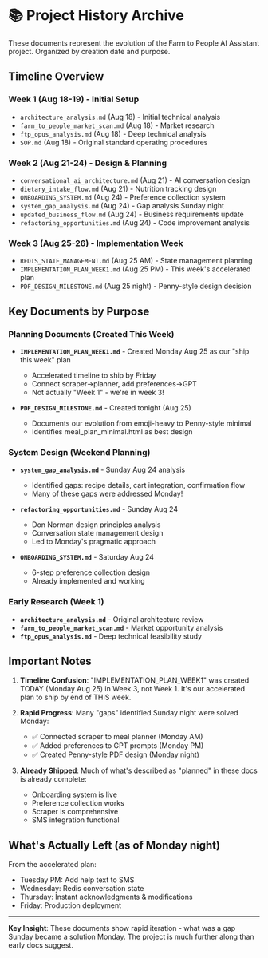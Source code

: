 # 📚 Project History Archive

These documents represent the evolution of the Farm to People AI Assistant project. Organized by creation date and purpose.

## Timeline Overview

### Week 1 (Aug 18-19) - Initial Setup
- `architecture_analysis.md` (Aug 18) - Initial technical analysis
- `farm_to_people_market_scan.md` (Aug 18) - Market research
- `ftp_opus_analysis.md` (Aug 18) - Deep technical analysis
- `SOP.md` (Aug 18) - Original standard operating procedures

### Week 2 (Aug 21-24) - Design & Planning
- `conversational_ai_architecture.md` (Aug 21) - AI conversation design
- `dietary_intake_flow.md` (Aug 21) - Nutrition tracking design
- `ONBOARDING_SYSTEM.md` (Aug 24) - Preference collection system
- `system_gap_analysis.md` (Aug 24) - Gap analysis Sunday night
- `updated_business_flow.md` (Aug 24) - Business requirements update
- `refactoring_opportunities.md` (Aug 24) - Code improvement analysis

### Week 3 (Aug 25-26) - Implementation Week
- `REDIS_STATE_MANAGEMENT.md` (Aug 25 AM) - State management planning
- `IMPLEMENTATION_PLAN_WEEK1.md` (Aug 25 PM) - This week's accelerated plan
- `PDF_DESIGN_MILESTONE.md` (Aug 25 night) - Penny-style design decision

## Key Documents by Purpose

### Planning Documents (Created This Week)
- **`IMPLEMENTATION_PLAN_WEEK1.md`** - Created Monday Aug 25 as our "ship this week" plan
  - Accelerated timeline to ship by Friday
  - Connect scraper→planner, add preferences→GPT
  - Not actually "Week 1" - we're in week 3!

- **`PDF_DESIGN_MILESTONE.md`** - Created tonight (Aug 25) 
  - Documents our evolution from emoji-heavy to Penny-style minimal
  - Identifies meal_plan_minimal.html as best design

### System Design (Weekend Planning)
- **`system_gap_analysis.md`** - Sunday Aug 24 analysis
  - Identified gaps: recipe details, cart integration, confirmation flow
  - Many of these gaps were addressed Monday!

- **`refactoring_opportunities.md`** - Sunday Aug 24 
  - Don Norman design principles analysis
  - Conversation state management design
  - Led to Monday's pragmatic approach

- **`ONBOARDING_SYSTEM.md`** - Saturday Aug 24
  - 6-step preference collection design
  - Already implemented and working

### Early Research (Week 1)
- **`architecture_analysis.md`** - Original architecture review
- **`farm_to_people_market_scan.md`** - Market opportunity analysis
- **`ftp_opus_analysis.md`** - Deep technical feasibility study

## Important Notes

1. **Timeline Confusion**: "IMPLEMENTATION_PLAN_WEEK1" was created TODAY (Monday Aug 25) in Week 3, not Week 1. It's our accelerated plan to ship by end of THIS week.

2. **Rapid Progress**: Many "gaps" identified Sunday night were solved Monday:
   - ✅ Connected scraper to meal planner (Monday AM)
   - ✅ Added preferences to GPT prompts (Monday PM)
   - ✅ Created Penny-style PDF design (Monday night)

3. **Already Shipped**: Much of what's described as "planned" in these docs is already complete:
   - Onboarding system is live
   - Preference collection works
   - Scraper is comprehensive
   - SMS integration functional

## What's Actually Left (as of Monday night)

From the accelerated plan:
- Tuesday PM: Add help text to SMS
- Wednesday: Redis conversation state
- Thursday: Instant acknowledgments & modifications
- Friday: Production deployment

---

**Key Insight**: These documents show rapid iteration - what was a gap Sunday became a solution Monday. The project is much further along than early docs suggest.